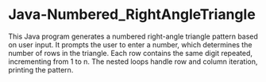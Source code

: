 # Java-Numbered_RightAngleTriangle
This Java program generates a numbered right-angle triangle pattern based on user input. It prompts the user to enter a number, which determines the number of rows in the triangle. Each row contains the same digit repeated, incrementing from 1 to n. The nested loops handle row and column iteration, printing the pattern.
